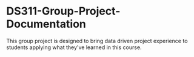 # DS311-Group-Project-Documentation
This group project is designed to bring data driven project experience to students applying what they've learned in this course.  
